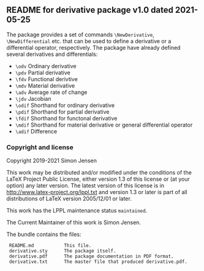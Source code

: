 ## README for derivative package v1.0 dated 2021-05-25

The package provides a set of commands `\NewDerivative`, `\NewDifferential` etc. that can be used to define a derivative or a differential operator, respectively. The package have already defined several derivatives and differentials:

 - `\odv`   Ordinary derivative
 - `\pdv`   Partial derivative
 - `\fdv`   Functional derivtive
 - `\mdv`   Material derivative
 - `\adv`   Average rate of change
 - `\jdv`   Jacobian
 - `\odif`  Shorthand for ordinary derivative
 - `\pdif`  Shorthand for partial derivative
 - `\fdif`  Shorthand for functonal derivative
 - `\mdif`  Shorthand for material derivative or general differential operator
 - `\adif`  Difference
 
### Copyright and license

Copyright 2019-2021 Simon Jensen

This work may be distributed and/or modified under the
conditions of the LaTeX Project Public License, either version 1.3
of this license or (at your option) any later version.
The latest version of this license is in
  http://www.latex-project.org/lppl.txt
and version 1.3 or later is part of all distributions of LaTeX
version 2005/12/01 or later.

This work has the LPPL maintenance status `maintained`.

The Current Maintainer of this work is Simon Jensen.

The bundle contains the files:

     README.md           This file.
     derivative.sty      The package itself.
     derivative.pdf      The package documentation in PDF format.
     derivative.txt      The master file that produced derivative.pdf.
